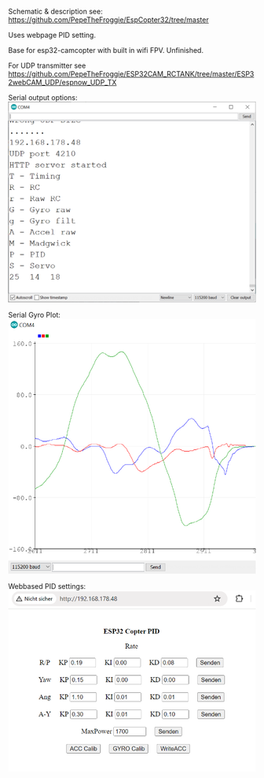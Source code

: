 Schematic & description see:
https://github.com/PepeTheFroggie/EspCopter32/tree/master

Uses webpage PID setting.

Base for esp32-camcopter with built in wifi FPV. Unfinished.

For UDP transmitter see https://github.com/PepeTheFroggie/ESP32CAM_RCTANK/tree/master/ESP32webCAM_UDP/espnow_UDP_TX

Serial output options:
![serial.png](serial.png "serial")

Serial Gyro Plot:
![gyroplot.png](gyroplot.png "gyro")

Webbased PID settings:
![web.png](web.png "Web")
